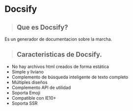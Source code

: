 # Docsify

> ## Que es Docsify?

 Es un generador de documentacion sobre la marcha.

 > ## Caracteristicas de Docsify.

 * No hay archivos html creados de forma estática
 * Simple y liviano
 * Complemento de búsqueda inteligente de texto completo
 * Múltiples diseños
 * Complemento API de utilidad
 * Soporta Emoji
 * Compatible con IE10+
 * Soporta SSR
 